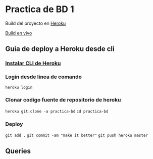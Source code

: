 
# Practica de BD 1

Build del proyecto en [Heroku](https://dashboard.heroku.com/apps/practica-bd/deploy/heroku-git)

[Build en vivo](https://practica-bd.herokuapp.com/)

## Guia de deploy a Heroku desde cli

### [Instalar CLI de Heroku](https://devcenter.heroku.com/articles/heroku-cli)

### Login desde linea de comando
`heroku login `

### Clonar codigo fuente de repositorio de heroku
`heroku git:clone -a practica-bd`
`cd practica-bd`

### Deploy
`git add .`
`git commit -am "make it better"`
`git push heroku master`

## Queries 



